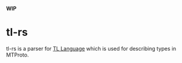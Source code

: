 **WIP**

# tl-rs
tl-rs is a parser for [TL Language](https://core.telegram.org/mtproto/TL) which is used for describing types in MTProto.
